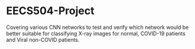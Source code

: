 # EECS504-Project

Covering various CNN networks to test and verify which network would be better suitable for classifying X-ray images for normal, COVID-19 patients and Viral non-COVID patients.
